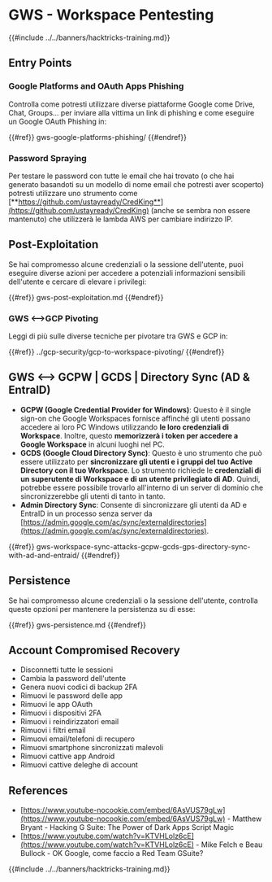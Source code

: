 # GWS - Workspace Pentesting

{{#include ../../banners/hacktricks-training.md}}

## Entry Points

### Google Platforms and OAuth Apps Phishing

Controlla come potresti utilizzare diverse piattaforme Google come Drive, Chat, Groups... per inviare alla vittima un link di phishing e come eseguire un Google OAuth Phishing in:

{{#ref}}
gws-google-platforms-phishing/
{{#endref}}

### Password Spraying

Per testare le password con tutte le email che hai trovato (o che hai generato basandoti su un modello di nome email che potresti aver scoperto) potresti utilizzare uno strumento come [**https://github.com/ustayready/CredKing**](https://github.com/ustayready/CredKing) (anche se sembra non essere mantenuto) che utilizzerà le lambda AWS per cambiare indirizzo IP.

## Post-Exploitation

Se hai compromesso alcune credenziali o la sessione dell'utente, puoi eseguire diverse azioni per accedere a potenziali informazioni sensibili dell'utente e cercare di elevare i privilegi:

{{#ref}}
gws-post-exploitation.md
{{#endref}}

### GWS <-->GCP Pivoting

Leggi di più sulle diverse tecniche per pivotare tra GWS e GCP in:

{{#ref}}
../gcp-security/gcp-to-workspace-pivoting/
{{#endref}}

## GWS <--> GCPW | GCDS | Directory Sync (AD & EntraID)

- **GCPW (Google Credential Provider for Windows)**: Questo è il single sign-on che Google Workspaces fornisce affinché gli utenti possano accedere ai loro PC Windows utilizzando **le loro credenziali di Workspace**. Inoltre, questo **memorizzerà i token per accedere a Google Workspace** in alcuni luoghi nel PC.
- **GCDS (Google Cloud Directory Sync)**: Questo è uno strumento che può essere utilizzato per **sincronizzare gli utenti e i gruppi del tuo Active Directory con il tuo Workspace**. Lo strumento richiede le **credenziali di un superutente di Workspace e di un utente privilegiato di AD**. Quindi, potrebbe essere possibile trovarlo all'interno di un server di dominio che sincronizzerebbe gli utenti di tanto in tanto.
- **Admin Directory Sync**: Consente di sincronizzare gli utenti da AD e EntraID in un processo senza server da [https://admin.google.com/ac/sync/externaldirectories](https://admin.google.com/ac/sync/externaldirectories).

{{#ref}}
gws-workspace-sync-attacks-gcpw-gcds-gps-directory-sync-with-ad-and-entraid/
{{#endref}}

## Persistence

Se hai compromesso alcune credenziali o la sessione dell'utente, controlla queste opzioni per mantenere la persistenza su di esse:

{{#ref}}
gws-persistence.md
{{#endref}}

## Account Compromised Recovery

- Disconnetti tutte le sessioni
- Cambia la password dell'utente
- Genera nuovi codici di backup 2FA
- Rimuovi le password delle app
- Rimuovi le app OAuth
- Rimuovi i dispositivi 2FA
- Rimuovi i reindirizzatori email
- Rimuovi i filtri email
- Rimuovi email/telefoni di recupero
- Rimuovi smartphone sincronizzati malevoli
- Rimuovi cattive app Android
- Rimuovi cattive deleghe di account

## References

- [https://www.youtube-nocookie.com/embed/6AsVUS79gLw](https://www.youtube-nocookie.com/embed/6AsVUS79gLw) - Matthew Bryant - Hacking G Suite: The Power of Dark Apps Script Magic
- [https://www.youtube.com/watch?v=KTVHLolz6cE](https://www.youtube.com/watch?v=KTVHLolz6cE) - Mike Felch e Beau Bullock - OK Google, come faccio a Red Team GSuite?

{{#include ../../banners/hacktricks-training.md}}
